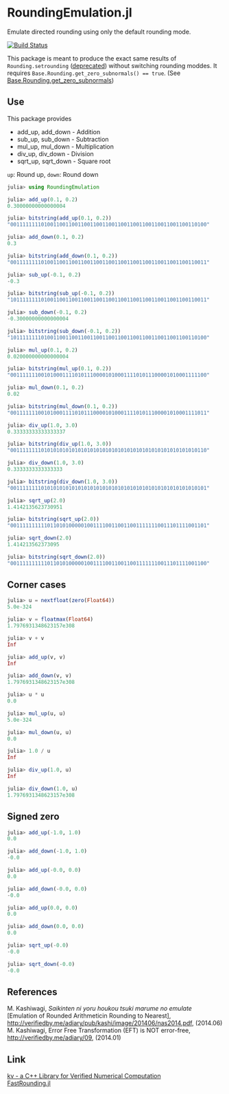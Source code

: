RoundingEmulation.jl
====================
Emulate directed rounding using only the default rounding mode. 

[![Build Status](https://travis-ci.org/matsueushi/RoundingEmulation.jl.svg?branch=master)](https://travis-ci.org/matsueushi/RoundingEmulation.jl)

This package is meant to produce the exact same results of `Rounding.setrounding` ([deprecated](https://github.com/JuliaLang/julia/pull/27166)) without switching rounding moddes.
It requires `Base.Rounding.get_zero_subnormals() == true`. (See [Base.Rounding.get_zero_subnormals](https://docs.julialang.org/en/v1/base/numbers/#Base.Rounding.get_zero_subnormals))

## Use

This package provides
* add_up, add_down - Addition
* sub_up, sub_down - Subtraction
* mul_up, mul_down - Multiplication
* div_up, div_down - Division
* sqrt_up, sqrt_down - Square root

`up`: Round up,
`down`: Round down

```julia
julia> using RoundingEmulation

julia> add_up(0.1, 0.2)
0.30000000000000004

julia> bitstring(add_up(0.1, 0.2))
"0011111111010011001100110011001100110011001100110011001100110100"

julia> add_down(0.1, 0.2)
0.3

julia> bitstring(add_down(0.1, 0.2))
"0011111111010011001100110011001100110011001100110011001100110011"

julia> sub_up(-0.1, 0.2)
-0.3

julia> bitstring(sub_up(-0.1, 0.2))
"1011111111010011001100110011001100110011001100110011001100110011"

julia> sub_down(-0.1, 0.2)
-0.30000000000000004

julia> bitstring(sub_down(-0.1, 0.2))
"1011111111010011001100110011001100110011001100110011001100110100"

julia> mul_up(0.1, 0.2)
0.020000000000000004

julia> bitstring(mul_up(0.1, 0.2))
"0011111110010100011110101110000101000111101011100001010001111100"

julia> mul_down(0.1, 0.2)
0.02

julia> bitstring(mul_down(0.1, 0.2))
"0011111110010100011110101110000101000111101011100001010001111011"

julia> div_up(1.0, 3.0)
0.33333333333333337

julia> bitstring(div_up(1.0, 3.0))
"0011111111010101010101010101010101010101010101010101010101010110"

julia> div_down(1.0, 3.0)
0.3333333333333333

julia> bitstring(div_down(1.0, 3.0))
"0011111111010101010101010101010101010101010101010101010101010101"

julia> sqrt_up(2.0)
1.4142135623730951

julia> bitstring(sqrt_up(2.0))
"0011111111110110101000001001111001100110011111110011101111001101"

julia> sqrt_down(2.0)
1.414213562373095

julia> bitstring(sqrt_down(2.0))
"0011111111110110101000001001111001100110011111110011101111001100"
```

## Corner cases
```julia
julia> u = nextfloat(zero(Float64))
5.0e-324

julia> v = floatmax(Float64)
1.7976931348623157e308

julia> v + v
Inf

julia> add_up(v, v)
Inf

julia> add_down(v, v)
1.7976931348623157e308

julia> u * u
0.0

julia> mul_up(u, u)
5.0e-324

julia> mul_down(u, u)
0.0

julia> 1.0 / u
Inf

julia> div_up(1.0, u)
Inf

julia> div_down(1.0, u)
1.7976931348623157e308
```

## Signed zero
```julia
julia> add_up(-1.0, 1.0)
0.0

julia> add_down(-1.0, 1.0)
-0.0

julia> add_up(-0.0, 0.0)
0.0

julia> add_down(-0.0, 0.0)
-0.0

julia> add_up(0.0, 0.0)
0.0

julia> add_down(0.0, 0.0)
0.0

julia> sqrt_up(-0.0)
-0.0

julia> sqrt_down(-0.0)
-0.0
```

## References
M. Kashiwagi, *Saikinten ni yoru houkou tsuki marume no emulate* [Emulation of Rounded Arithmeticin Rounding to Nearest], http://verifiedby.me/adiary/pub/kashi/image/201406/nas2014.pdf, (2014.06)  
M. Kashiwagi, Error Free Transformation (EFT) is NOT error-free, http://verifiedby.me/adiary/09, (2014.01)

## Link
[kv - a C++ Library for Verified Numerical Computation](https://github.com/mskashi/kv)  
[FastRounding.jl](https://github.com/JeffreySarnoff/FastRounding.jl)